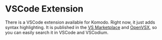 # VSCode Extension

There is a VSCode extension available for Komodo. Right now, it just adds syntax highlighting. It is published in the [VS Marketplace](https://marketplace.visualstudio.com/items?itemName=komodo.komodo-analyzer) and [OpenVSX](https://open-vsx.org/extension/komodo/komodo-analyzer), so you can easily search it in VSCode and VSCodium.

